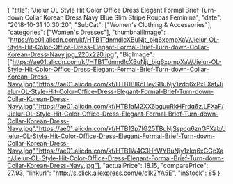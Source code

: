 {
	"title": "Jielur OL Style Hit Color Office Dress Elegant Formal Brief Turn-down Collar Korean Dress Navy Blue Slim Stripe Roupas Feminina",
	"date": "2018-10-31 10:30:20",
	"SubCat": ["Women's Clothing & Accessories"],
	"categories": ["Women's Dresses"],
	"thumbnailImage": "https://ae01.alicdn.com/kf/HTB1TdnmdlcXBuNjt_biq6xpmpXaV/Jielur-OL-Style-Hit-Color-Office-Dress-Elegant-Formal-Brief-Turn-down-Collar-Korean-Dress-Navy.jpg_220x220.jpg",
	"BigImage": ["https://ae01.alicdn.com/kf/HTB1TdnmdlcXBuNjt_biq6xpmpXaV/Jielur-OL-Style-Hit-Color-Office-Dress-Elegant-Formal-Brief-Turn-down-Collar-Korean-Dress-Navy.jpg","https://ae01.alicdn.com/kf/HTB1BlKdHeySBuNjy1zdq6xPxFXaf/Jielur-OL-Style-Hit-Color-Office-Dress-Elegant-Formal-Brief-Turn-down-Collar-Korean-Dress-Navy.jpg","https://ae01.alicdn.com/kf/HTB1aM2XX6bguuRkHFrdq6z.LFXaF/Jielur-OL-Style-Hit-Color-Office-Dress-Elegant-Formal-Brief-Turn-down-Collar-Korean-Dress-Navy.jpg","https://ae01.alicdn.com/kf/HTB13p7IG25TBuNjSspcq6znGFXab/Jielur-OL-Style-Hit-Color-Office-Dress-Elegant-Formal-Brief-Turn-down-Collar-Korean-Dress-Navy.jpg","https://ae01.alicdn.com/kf/HTB1W4G3HhWYBuNjy1zkq6xGGpXah/Jielur-OL-Style-Hit-Color-Office-Dress-Elegant-Formal-Brief-Turn-down-Collar-Korean-Dress-Navy.jpg"],
	"actualPrice": 18.15,
	"comparePrice": 27.93,
	"linkurl": "http://s.click.aliexpress.com/e/c1k2YA5E",
	"inStock": 85
}
